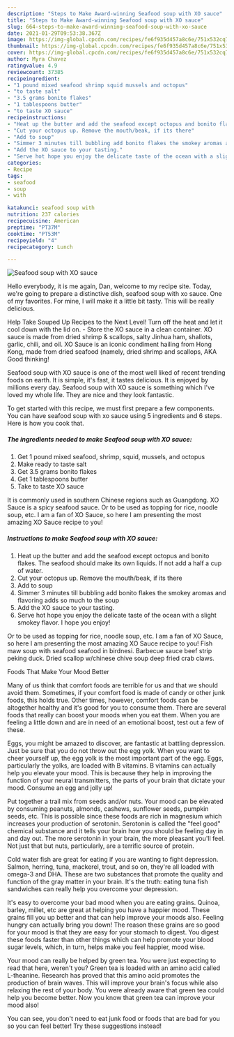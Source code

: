 ```yaml
---
description: "Steps to Make Award-winning Seafood soup with XO sauce"
title: "Steps to Make Award-winning Seafood soup with XO sauce"
slug: 664-steps-to-make-award-winning-seafood-soup-with-xo-sauce
date: 2021-01-29T09:53:38.367Z
image: https://img-global.cpcdn.com/recipes/fe6f935d457a8c6e/751x532cq70/seafood-soup-with-xo-sauce-recipe-main-photo.jpg
thumbnail: https://img-global.cpcdn.com/recipes/fe6f935d457a8c6e/751x532cq70/seafood-soup-with-xo-sauce-recipe-main-photo.jpg
cover: https://img-global.cpcdn.com/recipes/fe6f935d457a8c6e/751x532cq70/seafood-soup-with-xo-sauce-recipe-main-photo.jpg
author: Myra Chavez
ratingvalue: 4.9
reviewcount: 37385
recipeingredient:
- "1 pound mixed seafood shrimp squid mussels and octopus"
- "to taste salt"
- "3.5 grams bonito flakes"
- "1 tablespoons butter"
- "to taste XO sauce"
recipeinstructions:
- "Heat up the butter and add the seafood except octopus and bonito flakes. The seafood should make its own liquids. If not add a half a cup of water."
- "Cut your octopus up. Remove the mouth/beak, if its there"
- "Add to soup"
- "Simmer 3 minutes till bubbling add bonito flakes the smokey aromas and flavoring adds so much to the soup"
- "Add the XO sauce to your tasting."
- "Serve hot hope you enjoy the delicate taste of the ocean with a slight smokey flavor. I hope you enjoy!"
categories:
- Recipe
tags:
- seafood
- soup
- with

katakunci: seafood soup with 
nutrition: 237 calories
recipecuisine: American
preptime: "PT37M"
cooktime: "PT53M"
recipeyield: "4"
recipecategory: Lunch

---
```



![Seafood soup with XO sauce](https://img-global.cpcdn.com/recipes/fe6f935d457a8c6e/751x532cq70/seafood-soup-with-xo-sauce-recipe-main-photo.jpg)

Hello everybody, it is me again, Dan, welcome to my recipe site. Today, we're going to prepare a distinctive dish, seafood soup with xo sauce. One of my favorites. For mine, I will make it a little bit tasty. This will be really delicious.

Help Take Souped Up Recipes to the Next Level! Turn off the heat and let it cool down with the lid on. - Store the XO sauce in a clean container. XO sauce is made from dried shrimp &amp; scallops, salty Jinhua ham, shallots, garlic, chili, and oil. XO Sauce is an iconic condiment hailing from Hong Kong, made from dried seafood (namely, dried shrimp and scallops, AKA Good thinking!

Seafood soup with XO sauce is one of the most well liked of recent trending foods on earth. It is simple, it's fast, it tastes delicious. It is enjoyed by millions every day. Seafood soup with XO sauce is something which I've loved my whole life. They are nice and they look fantastic.


To get started with this recipe, we must first prepare a few components. You can have seafood soup with xo sauce using 5 ingredients and 6 steps. Here is how you cook that.

<!--inarticleads1-->

##### The ingredients needed to make Seafood soup with XO sauce:

1. Get 1 pound mixed seafood, shrimp, squid, mussels, and octopus
1. Make ready to taste salt
1. Get 3.5 grams bonito flakes
1. Get 1 tablespoons butter
1. Take to taste XO sauce


It is commonly used in southern Chinese regions such as Guangdong. XO Sauce is a spicy seafood sauce. Or to be used as topping for rice, noodle soup, etc. I am a fan of XO Sauce, so here I am presenting the most amazing XO Sauce recipe to you! 

<!--inarticleads2-->

##### Instructions to make Seafood soup with XO sauce:

1. Heat up the butter and add the seafood except octopus and bonito flakes. The seafood should make its own liquids. If not add a half a cup of water.
1. Cut your octopus up. Remove the mouth/beak, if its there
1. Add to soup
1. Simmer 3 minutes till bubbling add bonito flakes the smokey aromas and flavoring adds so much to the soup
1. Add the XO sauce to your tasting.
1. Serve hot hope you enjoy the delicate taste of the ocean with a slight smokey flavor. I hope you enjoy!


Or to be used as topping for rice, noodle soup, etc. I am a fan of XO Sauce, so here I am presenting the most amazing XO Sauce recipe to you! Fish maw soup with seafood seafood in birdnesi. Barbecue sauce beef strip peking duck. Dried scallop w/chinese chive soup deep fried crab claws. 

Foods That Make Your Mood Better


Many of us think that comfort foods are terrible for us and that we should avoid them. Sometimes, if your comfort food is made of candy or other junk foods, this holds true. Other times, however, comfort foods can be altogether healthy and it's good for you to consume them. There are several foods that really can boost your moods when you eat them. When you are feeling a little down and are in need of an emotional boost, test out a few of these.

Eggs, you might be amazed to discover, are fantastic at battling depression. Just be sure that you do not throw out the egg yolk. When you want to cheer yourself up, the egg yolk is the most important part of the egg. Eggs, particularly the yolks, are loaded with B vitamins. B vitamins can actually help you elevate your mood. This is because they help in improving the function of your neural transmitters, the parts of your brain that dictate your mood. Consume an egg and jolly up!

Put together a trail mix from seeds and/or nuts. Your mood can be elevated by consuming peanuts, almonds, cashews, sunflower seeds, pumpkin seeds, etc. This is possible since these foods are rich in magnesium which increases your production of serotonin. Serotonin is called the "feel good" chemical substance and it tells your brain how you should be feeling day in and day out. The more serotonin in your brain, the more pleasant you'll feel. Not just that but nuts, particularly, are a terrific source of protein.

Cold water fish are great for eating if you are wanting to fight depression. Salmon, herring, tuna, mackerel, trout, and so on, they're all loaded with omega-3 and DHA. These are two substances that promote the quality and function of the gray matter in your brain. It's the truth: eating tuna fish sandwiches can really help you overcome your depression. 

It's easy to overcome your bad mood when you are eating grains. Quinoa, barley, millet, etc are great at helping you have a happier mood. These grains fill you up better and that can help improve your moods also. Feeling hungry can actually bring you down! The reason these grains are so good for your mood is that they are easy for your stomach to digest. You digest these foods faster than other things which can help promote your blood sugar levels, which, in turn, helps make you feel happier, mood wise.

Your mood can really be helped by green tea. You were just expecting to read that here, weren't you? Green tea is loaded with an amino acid called L-theanine. Research has proved that this amino acid promotes the production of brain waves. This will improve your brain's focus while also relaxing the rest of your body. You were already aware that green tea could help you become better. Now you know that green tea can improve your mood also!

You can see, you don't need to eat junk food or foods that are bad for you so you can feel better! Try  these suggestions  instead!

